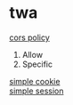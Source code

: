 # twa

[cors policy](https://github.com/ickqkicx/twa/blob/corsAndCookieAndSession/cors.cs)
1. Allow
2. Specific

[simple cookie](https://github.com/ickqkicx/twa/blob/corsAndCookieAndSession/cookie.cs)<br>
[simple session](https://github.com/ickqkicx/twa/tree/corsAndCookieAndSession/Session)
